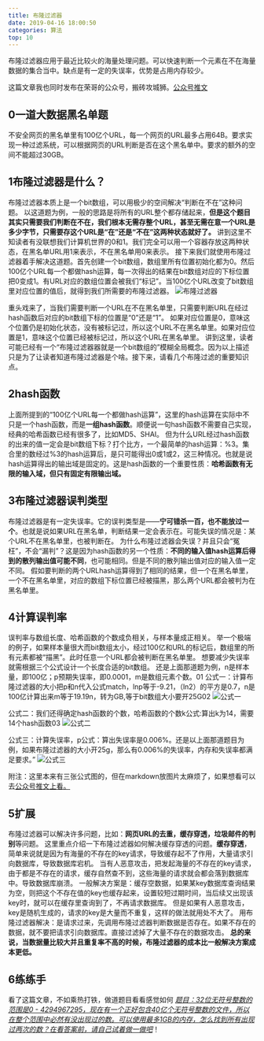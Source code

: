 ```yaml
---
title: 布隆过滤器
date: 2019-04-16 18:00:50
categories: 算法
top: 10
---
```


布隆过滤器应用于最近比较火的海量处理问题。可以快速判断一个元素在不在海量数据的集合当中。缺点是有一定的失误率，优势是占用内存较少。
<!-- more -->
这篇文章我也同时发布在荣哥的公众号，搬砖攻城狮。[公众号推文](https://mp.weixin.qq.com/s?__biz=MzUzNjk5NDk1OQ==&mid=2247483707&idx=1&sn=fd9d8f04edc085a9d60511fd5513fd0d&chksm=faecf4dbcd9b7dcd3dde98e71e2f447cdeb98f8b5c6a776eb7344c267bab6351c5cde169e527&mpshare=1&scene=1&srcid=0429kbCkM8nl32g91u4cjwOE&pass_ticket=o7Y28LwCkECdew2CB9ZmY%2BKd3rs%2BvSQamorjwZdBJfHahNMblqC42vSiDnvNcg%2F2#rd)

## 0一道大数据黑名单题
不安全网页的黑名单里有100亿个URL，每一个网页的URL最多占用64B。要求实现一种过滤系统，可以根据网页的URL判断是否在这个黑名单中。要求的额外的空间不能超过30GB。


## 1布隆过滤器是什么？
布隆过滤器本质上是一个bit数组，可以用极少的空间解决“判断在不在”这种问题。
以这道题为例，一般的思路是将所有的URL整个都存储起来，**但是这个题目其实只需要我们判断在不在，我们根本无需存整个URL，甚至无需在意一个URL是多少字节，只需要存这个URL是“在”还是“不在”这两种状态就好了。**
讲到这里不知读者有没联想我们计算机世界的0和1。我们完全可以用一个容器存放这两种状态，在黑名单URL用1来表示，不在黑名单用0来表示。
接下来我们就使用布隆过滤器着手解决这道题。首先创建一个bit数组，数组里所有位置初始化都为0。然后100亿个URL每一个都做hash运算，每一次得出的结果在bit数组对应的下标位置把0变成1。有URL对应的数组位置会被我们“标记”。当100亿个URL改变了bit数组里对应位置的值后，就得到我们所需要的布隆过滤器。
![布隆过滤器](https://wangxuanni.oss-cn-hongkong.aliyuncs.com/bitmap1)

重头戏来了，当我们需要判断一个URL在不在黑名单里，只需要判断URL在经过hash函数后对应的bit数组下标的位置是“0”还是“1”。
如果对应位置是0，意味这个位置仍是初始化状态，没有被标记过，所以这个URL不在黑名单里。如果对应位置是1，意味这个位置已经被标记过，所以这个URL在黑名单里。
讲到这里，读者可能已经有一个“布隆过滤器器就是一个bit数组的”模糊全局概念。因为以上描述只是为了让读者知道布隆过滤器是个啥。接下来，请看几个布隆过滤的重要知识点。

## 2hash函数
上面所提到的“100亿个URL每一个都做hash运算”，这里的hash运算在实际中不只是一个hash函数，而是**一组hash函数**。顺便说一句hash函数不需要自己实现，经典的哈希函数已经有很多了，比如MD5、SHAI。
但为什么URL经过hash函数的出来的值一定会是bit数组下标？打个比方，一个最简单的hash运算：%3。集合里的数经过%3的hash运算后，是只可能得出0或1或2，这三种情况。也就是说hash运算得出的输出域是固定的。这是hash函数的一个重要性质：**哈希函数有无限的输入域，但只有固定有限输出域。**


## 3布隆过滤器误判类型
布隆过滤器是有一定失误率。它的误判类型是——**宁可错杀一百，也不能放过一个**。也就是说如果URL在黑名单，判断结果一定会表示在。可能失误的情况是：某个URL不在黑名单里，也被判断在。
为什么布隆过滤器会失误？并且只会“冤枉”，不会“漏判”？这是因为hash函数的另一个性质：**不同的输入值hash运算后得到的散列输出值可能不同**，也可能相同。但是不同的散列输出值对应的输入值一定不同。
假如要判断的两个URLhash运算得到了相同的结果，但一个在黑名单里，一个不在黑名单里，对应的数组下标位置已经被描黑，那么两个URL都会被判为在黑名单里。

## 4计算误判率
误判率与数组长度、哈希函数的个数成负相关，与样本量成正相关。
举一个极端的例子，如果样本量很大而bit数组太小，经过100亿和URL的标记后，数组里的所有元素都被“描黑”。此时任意一个URL都会被判断在黑名单里。
想要减少失误率就需根据三个公式设计一个长度合适的bit数组。
还是上面那道题为例，n是样本量，即100亿；p预期失误率，即0.0001，m是数组元素个数。01
公式一：计算布隆过滤器的大小把p和n代入公式match，lnp等于-9.21，（ln2）的平方是0.7，n是100亿计算出来m等于19.19n，转为GB,等于bit数组大小要开25G02
![公式一](https://wangxuanni.oss-cn-hongkong.aliyuncs.com/bitmap2.jpg)

公式二：我们还得确定hash函数的个数，哈希函数的个数k公式:算出k为14，需要14个hash函数03
![公式二](https://wangxuanni.oss-cn-hongkong.aliyuncs.com/bitmap3.jpg)

公式三：计算失误率，p公式：算出失误率是0.006%。还是以上面那道题目为例，如果布隆过滤器的大小开25g，那么有0.006%的失误率，内存和失误率都满足要求。”
![公式三](https://wangxuanni.oss-cn-hongkong.aliyuncs.com/bitmap4.jpg)

附注：这里本来有三张公式图的，但在markdown放图片太麻烦了，如果想看可以去[公众号推文上看。](https://mp.weixin.qq.com/s?__biz=MzUzNjk5NDk1OQ==&mid=2247483707&idx=1&sn=fd9d8f04edc085a9d60511fd5513fd0d&chksm=faecf4dbcd9b7dcd3dde98e71e2f447cdeb98f8b5c6a776eb7344c267bab6351c5cde169e527&mpshare=1&scene=1&srcid=0429kbCkM8nl32g91u4cjwOE&pass_ticket=o7Y28LwCkECdew2CB9ZmY%2BKd3rs%2BvSQamorjwZdBJfHahNMblqC42vSiDnvNcg%2F2#rd)

## 5扩展
布隆过滤器可以解决许多问题，比如：**网页URL的去重，缓存穿透，垃圾邮件的判别**等问题。
这里重点介绍一下布隆过滤器如何解决缓存穿透的问题。**缓存穿透**，简单来说就是因为有海量的不存在的key请求，导致缓存起不了作用，大量请求引向数据库，导致数据库宕机。
当有人恶意攻击，把发起海量的不存在的key请求，由于都是不存在的请求，缓存自然查不到，这些海量的请求就会都会落到数据库中。导致数据库崩溃。
一般解决方案是：缓存空数据，如果某key数据库查询结果为空，则把这个不存在值的key也缓存起来，设置较短过期时间，当后续又出现该key时，就可以在缓存里查询到了，不再请求数据库。
但是如果有人恶意攻击，key是随机生成的，请求的key是大量而不重复，这样的做法就用处不大了。
用布隆过滤器解决：是请求过来，先调用布隆过滤器判断数据是否存在。如果不存在的数据，就不要把请求引向数据库。直接过滤掉了大量不存在的数据攻击。
**总的来说，当数据量比较大并且重复率不高的时候，布隆过滤器的成本比一般解决方案成本更低。**

## 6练练手
看了这篇文章，不如乘热打铁，做道题目看看感觉如何
<u>*题目：32位无符号整数的范围是0 - 4294967295，现在有一个正好包含40亿个无符号整数的文件，所以在整个范围中必然有没出现过的数。可以使用最多1GB的内存，怎么找到所有出现过两次的数？在看答案前，请自己试着做一做吧*</u>！


